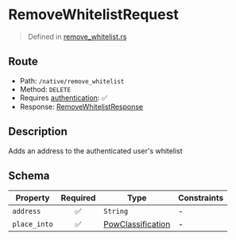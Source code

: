 # RemoveWhitelistRequest
> Defined in [remove_whitelist.rs](../../../../../interface/src/interface/routes/native/remove_whitelist.rs)

## Route
- Path: `/native/remove_whitelist`
- Method: `DELETE`
- Requires [authentication](../../../../Flows/Authentication%20Flow.md): ✅
- Response: [RemoveWhitelistResponse](RemoveWhitelistResponse.md)

## Description
Adds an address to the authenticated user's whitelist

## Schema

| Property | Required | Type | Constraints |
| --- | :---: | --- | --- |
| `address` | ✅ | `String` |  -  |
| `place_into` | ✅ | [PowClassification](../../../pow/PowClassification.md) |  -  |


